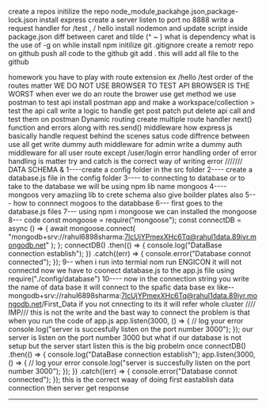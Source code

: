 create a repos
initilize the repo
node_module,packahge.json,package-lock.json
install express
create a server
listen to port no 8888
write a request handler for /test , / hello
install nodemon and update script inside package.json
diff between caret and tilde (^ ~ )
what is dependency
what is the use of -g on while install npm
initilize git
.gitignore
create a remotr repo on github
push all code to the github
git add . this will add all file to the github

homework
you have to play with route extension ex /hello /test
order of the routes matter
WE DO NOT USE BROWSER TO TEST API BROWSER IS THE WORST
when ever we do an route the brower use get method
we use postman to test api
install postman app and make a workspace/collection > test the api call
write a logic to handle get post patch put delete api call and test them on postman
Dynamic routing
create multiple route handler
next() function and errors along with res.send()
middleware
how express js basically handle request behind the scenes
satus code
diffrence between use all get
write dummy auth middleware for admin
write a dummy auth middleware for all user route except /user/login
error handling
order of error handling is matter
try and catch is the correct way of writing error
///////
DATA SCHEMA &
1----create a config folder in the src folder
2---- create a database.js file in the config folder
3---- to connecting to database or to take to the database we will be using npm lib name mongoos
4---- mongoos very amaziing lib to crete schema also give boilder plates also
5--- how to connnect mogoos to the databbase
6--- first goes to the database.js files
7--- using npm i mongoose we can installed the mongoose
8--- code
const mongoose = require("mongoose");
const connectDB = async () => {
await mongoose.connect(
"mongodb+srv://rahul6898sharma:7lcUjYPmexXHc6Tq@rahul1data.89iyr.mongodb.net"
);
};
connectDB()
.then(() => {
console.log("DataBase connection establish");
})
.catch((err) => {
console.error("Database connot connected");
});
9-- when i run into termial nom run ENGICON it will not connectd now we have to coonect database.js to the app.js file using require("./config/database")
10---- now in the connection string you write the name of data base it will connect to the spafic data base ex like--mongodb+srv://rahul6898sharma:7lcUjYPmexXHc6Tq@rahul1data.89iyr.mongodb.net/First_Data
if you not cnnecting to its it will refer whole cluster
//// IMP///
this is not the write and the bast way to connect
the problem is that when you run the code of app.js
app.listen(3000, () => {
// log your error
console.log("server is succesfully listen on the port number 3000");
});
our server is listen on the port number 3000
but what if our database is not setup but the server start listen
this is the big probelm
once
connectDB()
.then(() => {
console.log("DataBase connection establish");
app.listen(3000, () => {
// log your error
console.log("server is succesfully listen on the port number 3000");
});
})
.catch((err) => {
console.error("Database connot connected");
});
this is the correct waay of doing first eastablish data connection then server get response

---
